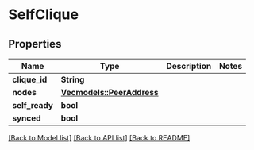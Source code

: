 # SelfClique

## Properties

Name | Type | Description | Notes
------------ | ------------- | ------------- | -------------
**clique_id** | **String** |  | 
**nodes** | [**Vec<models::PeerAddress>**](PeerAddress.md) |  | 
**self_ready** | **bool** |  | 
**synced** | **bool** |  | 

[[Back to Model list]](../README.md#documentation-for-models) [[Back to API list]](../README.md#documentation-for-api-endpoints) [[Back to README]](../README.md)


